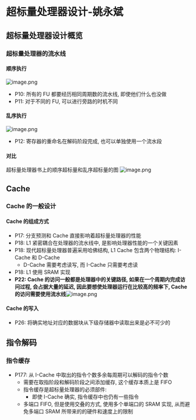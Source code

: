# 超标量处理器设计-姚永斌
## 超标量处理器设计概览
### 超标量处理器的流水线
#### 顺序执行
![image.png](https://jiunian-pic-1310185536.cos.ap-nanjing.myqcloud.com/picgo20240418194107.png)
- P10: 所有的 FU 都要经历相同周期数的流水线, 即使他们什么也没做
- P11: 对于不同的 FU, 可以进行旁路的时机不同

#### 乱序执行
![image.png](https://jiunian-pic-1310185536.cos.ap-nanjing.myqcloud.com/picgo20240418194319.png)
- P12: 寄存器的重命名在解码阶段完成, 也可以单独使用一个流水段

#### 对比
超标量处理器书上的顺序超标量和乱序超标量的图 ![image.png](https://jiunian-pic-1310185536.cos.ap-nanjing.myqcloud.com/picgo20240420112411.png)


## Cache
### Cache 的一般设计
#### Cache 的组成方式
- P17: 分支预测和 Cache 直接影响着超标量处理器的性能
- P18: L1 紧密耦合在处理器的流水线中, 是影响处理器性能的一个关键因素
- P18: 现代超标量处理器普遍采用哈佛结构, L1 Cache 包含两个物理结构: I-Cache 和 D-Cache
	- D-Cache 需要考虑读写, 而 I-Cache 只需要考虑读
- P18: L1 使用 SRAM 实现
- **P22: Cache 的访问一般都是处理器中的关键路径, 如果在一个周期内完成访问过程, 会占据大量的延迟, 因此要想使处理器运行在比较高的频率下, Cache 的访问需要使用流水线**![image.png](https://jiunian-pic-1310185536.cos.ap-nanjing.myqcloud.com/picgo20240426124149.png)
#### Cache 的写入
- P26: 将确实地址对应的数据块从下级存储器中读取出来是必不可少的


## 指令解码
### 指令缓存
- P177: 从 I-Cache 中取出的指令个数多余每周期可以解码的指令个数
	- 需要在取指阶段和解码阶段之间添加缓存, 这个缓存本质上是 FIFO
	- 指令缓存是超标量处理器的必须部件: 
		- 即使 I-Cache 确实, 指令缓存中也仍有一些指令
	- 多端口 FIFO, 但是使用交叠的方式, 使用多个单端口的 SRAM 实现, 从而避免多端口 SRAM 所带来的的硬件和速度上的限制